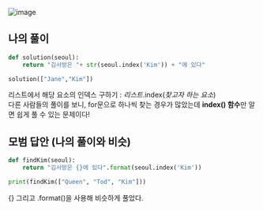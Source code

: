 ![image](https://user-images.githubusercontent.com/38921656/67685388-5670dc80-f9d8-11e9-9aa1-925ee58890d7.png)

## 나의 풀이

```python
def solution(seoul):
    return "김서방은 "+ str(seoul.index('Kim')) + "에 있다"

solution(["Jane","Kim"])
```

리스트에서 해당 요소의 인덱스 구하기 : _리스트_.index(_찾고자 하는 요소_)  
다른 사람들의 풀이를 보니, for문으로 하나씩 찾는 경우가 많았는데 **index() 함수**만 알면 쉽게 풀 수 있는 문제이다!




## 모범 답안 (나의 풀이와 비슷)

```python
def findKim(seoul):
    return "김서방은 {}에 있다".format(seoul.index('Kim'))

print(findKim(["Queen", "Tod", "Kim"]))
```

{} 그리고 .format()을 사용해 비슷하게 풀었다.
